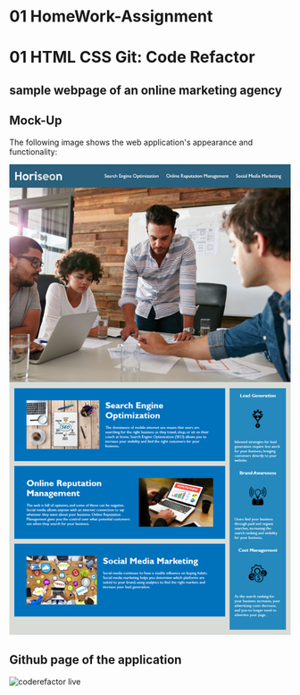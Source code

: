 # 01 HomeWork-Assignment
# 01 HTML CSS Git: Code Refactor
## sample webpage of an online marketing agency

## Mock-Up

The following image shows the web application's appearance and functionality:

![code refactor demo](/assets/images/homework-demo.png)

## Github page of the application 

![coderefactor live](https://selvivini.github.io/ku-homework-coderefactor/)
